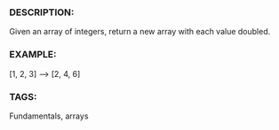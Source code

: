 ### DESCRIPTION:

Given an array of integers, return a new array with each value doubled.

### EXAMPLE:

[1, 2, 3] --> [2, 4, 6]

### TAGS:

Fundamentals, arrays
